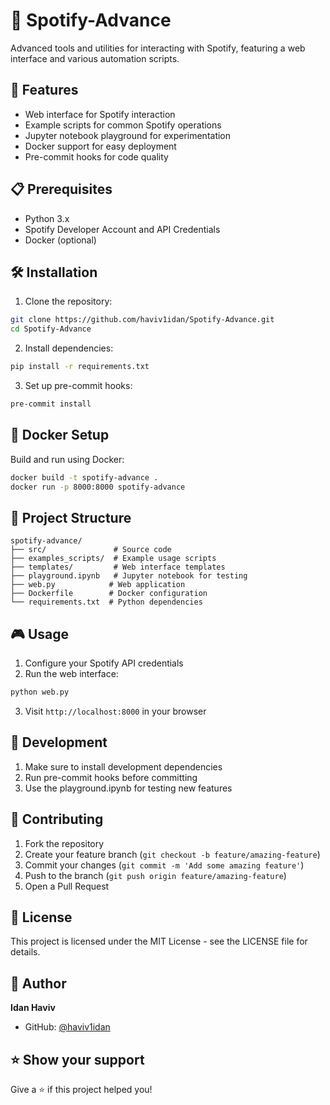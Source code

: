 # 🎵 Spotify-Advance

Advanced tools and utilities for interacting with Spotify, featuring a web interface and various automation scripts.

## 🚀 Features

- Web interface for Spotify interaction
- Example scripts for common Spotify operations
- Jupyter notebook playground for experimentation
- Docker support for easy deployment
- Pre-commit hooks for code quality

## 📋 Prerequisites

- Python 3.x
- Spotify Developer Account and API Credentials
- Docker (optional)

## 🛠️ Installation

1. Clone the repository:
```bash
git clone https://github.com/haviv1idan/Spotify-Advance.git
cd Spotify-Advance
```

2. Install dependencies:
```bash
pip install -r requirements.txt
```

3. Set up pre-commit hooks:
```bash
pre-commit install
```

## 🐳 Docker Setup

Build and run using Docker:

```bash
docker build -t spotify-advance .
docker run -p 8000:8000 spotify-advance
```

## 📁 Project Structure

```
spotify-advance/
├── src/               # Source code
├── examples_scripts/  # Example usage scripts
├── templates/         # Web interface templates
├── playground.ipynb   # Jupyter notebook for testing
├── web.py            # Web application
├── Dockerfile        # Docker configuration
└── requirements.txt  # Python dependencies
```

## 🎮 Usage

1. Configure your Spotify API credentials
2. Run the web interface:
```bash
python web.py
```
3. Visit `http://localhost:8000` in your browser

## 🧪 Development

1. Make sure to install development dependencies
2. Run pre-commit hooks before committing
3. Use the playground.ipynb for testing new features

## 📝 Contributing

1. Fork the repository
2. Create your feature branch (`git checkout -b feature/amazing-feature`)
3. Commit your changes (`git commit -m 'Add some amazing feature'`)
4. Push to the branch (`git push origin feature/amazing-feature`)
5. Open a Pull Request

## 📄 License

This project is licensed under the MIT License - see the LICENSE file for details.

## 👤 Author

**Idan Haviv**
- GitHub: [@haviv1idan](https://github.com/haviv1idan)

## ⭐ Show your support

Give a ⭐️ if this project helped you!
